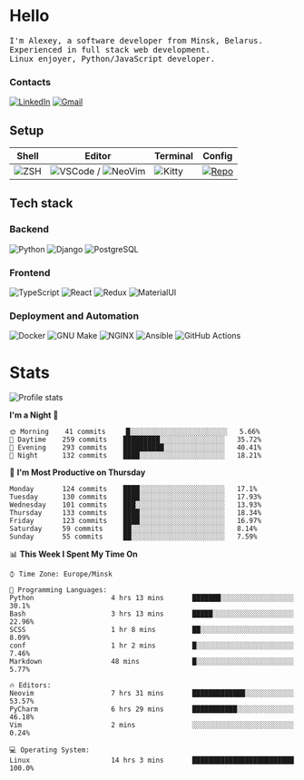 # Hello

<p>
    <samp>
        I'm Alexey, a software developer from Minsk, Belarus.
        <br>
	Experienced in full stack web development.
	<br>
	Linux enjoyer, Python/JavaScript developer.
    </samp>
</p>

### Contacts

[![LinkedIn](https://img.icons8.com/fluency/48/000000/linkedin.png)](https://www.linkedin.com/in/dhvcc/)
[![Gmail](https://img.icons8.com/fluency/48/000000/gmail-new.png)](mailto:alexey.artishevskiy@gmail.com)

## Setup

| Shell | Editor | Terminal | Config |
|-------|--------|----------|--------|
| ![ZSH](https://img.shields.io/badge/-ZSH-000000?style=flat&logo=GNU-Bash) | ![VSCode](https://img.shields.io/badge/-VSCode-000000?style=flat&logo=Visual-Studio-Code&logoColor=0066b8) / ![NeoVim](https://img.shields.io/badge/-NeoVim-000000?style=flat&logo=Neovim) | ![Kitty](https://img.shields.io/badge/-Kitty-000000?style=flat&logo=Windows-Terminal) | [![Repo](https://img.shields.io/badge/-Repo-000000?style=flat&logo=Github)](https://github.com/dhvcc/configs)


## Tech stack

### Backend

![Python](https://img.shields.io/badge/-Python-black?style=flat&logo=Python&logoColor=FFE17E)
![Django](https://img.shields.io/badge/-Django-black?style=flat&logo=Django&logoColor=20AA76)
![PostgreSQL](https://img.shields.io/badge/-PostgreSQL-black?style=flat&logo=PostgreSQL)

### Frontend

![TypeScript](https://img.shields.io/badge/-TypeScript-black?style=flat&logo=TypeScript)
![React](https://img.shields.io/badge/-React-black?style=flat&logo=React)
![Redux](https://img.shields.io/badge/-Redux-black?style=flat&logo=Redux&logoColor=764ABC)
![MaterialUI](https://img.shields.io/badge/-MaterialUI-black?style=flat&logo=MUI&logoColor=9170c2)

### Deployment and Automation

![Docker](https://img.shields.io/badge/-Docker-black?style=flat&logo=Docker)
![GNU Make](https://img.shields.io/badge/-GNU%20Make-black?style=flat&logo=GNU)
![NGINX](https://img.shields.io/badge/-NGINX-black?style=flat&logo=NGINX&logoColor=009639)
![Ansible](https://img.shields.io/badge/-Ansible-black?style=flat&logo=Ansible)
![GitHub Actions](https://img.shields.io/badge/-GitHub%20Actions-black?style=flat&logo=GitHub-Actions)

# Stats

![Profile stats](https://github-readme-stats.dhvcc.vercel.app/api?username=dhvcc&hide_title=true&show_icons=true&count_private=true&theme=react&hide_border=true)

<!--START_SECTION:waka-->
**I'm a Night 🦉** 

```text
🌞 Morning    41 commits     █░░░░░░░░░░░░░░░░░░░░░░░░   5.66% 
🌆 Daytime    259 commits    █████████░░░░░░░░░░░░░░░░   35.72% 
🌃 Evening    293 commits    ██████████░░░░░░░░░░░░░░░   40.41% 
🌙 Night      132 commits    ████░░░░░░░░░░░░░░░░░░░░░   18.21%

```
📅 **I'm Most Productive on Thursday** 

```text
Monday       124 commits    ████░░░░░░░░░░░░░░░░░░░░░   17.1% 
Tuesday      130 commits    ████░░░░░░░░░░░░░░░░░░░░░   17.93% 
Wednesday    101 commits    ███░░░░░░░░░░░░░░░░░░░░░░   13.93% 
Thursday     133 commits    ████░░░░░░░░░░░░░░░░░░░░░   18.34% 
Friday       123 commits    ████░░░░░░░░░░░░░░░░░░░░░   16.97% 
Saturday     59 commits     ██░░░░░░░░░░░░░░░░░░░░░░░   8.14% 
Sunday       55 commits     ██░░░░░░░░░░░░░░░░░░░░░░░   7.59%

```


📊 **This Week I Spent My Time On** 

```text
⌚︎ Time Zone: Europe/Minsk

💬 Programming Languages: 
Python                   4 hrs 13 mins       ███████░░░░░░░░░░░░░░░░░░   30.1% 
Bash                     3 hrs 13 mins       █████░░░░░░░░░░░░░░░░░░░░   22.96% 
SCSS                     1 hr 8 mins         ██░░░░░░░░░░░░░░░░░░░░░░░   8.09% 
conf                     1 hr 2 mins         █░░░░░░░░░░░░░░░░░░░░░░░░   7.46% 
Markdown                 48 mins             █░░░░░░░░░░░░░░░░░░░░░░░░   5.77%

🔥 Editors: 
Neovim                   7 hrs 31 mins       █████████████░░░░░░░░░░░░   53.57% 
PyCharm                  6 hrs 29 mins       ███████████░░░░░░░░░░░░░░   46.18% 
Vim                      2 mins              ░░░░░░░░░░░░░░░░░░░░░░░░░   0.24%

💻 Operating System: 
Linux                    14 hrs 3 mins       █████████████████████████   100.0%

```


<!--END_SECTION:waka-->
